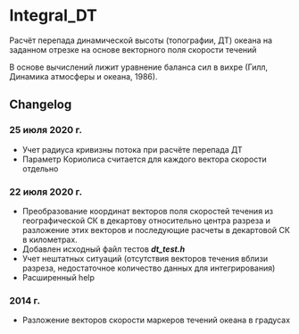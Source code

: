 # Integral_DT 
Расчёт перепада динамической высоты (топографии, ДТ) океана на заданном отрезке на основе векторного поля скорости течений

В основе вычислений лижит уравнение баланса сил в вихре (Гилл, Динамика атмосферы и океана, 1986).

## Changelog

### 25 июля 2020 г.

+ Учет радиуса кривизны потока при расчёте перепада ДТ
+ Параметр Кориолиса считается для каждого вектора скорости отдельно

### 22 июля 2020 г.

+ Преобразование координат векторов поля скоростей течения из географической СК в декартову относительно центра разреза и разложение этих векторов и последующие расчеты в декартовой СК в километрах.
+ Добавлен исходный файл тестов ***dt_test.h***
+ Учет нештатных ситуаций (отсутствия векторов течения вблизи разреза, недостаточное количество данных для интегрирования)
+ Расширенный help

### 2014 г.

+ Разложение векторов скорости маркеров течений океана в градусах